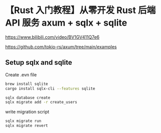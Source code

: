 # 【Rust 入门教程】从零开发 Rust 后端 API 服务 axum + sqlx + sqlite

https://www.bilibili.com/video/BV1GV411Q7e6

https://github.com/tokio-rs/axum/tree/main/examples

## Setup sqlx and sqlite

Create .evn file

```sh
brew install sqlite
cargo install sqlx-cli --features sqlite

sqlx database create
sqlx migrate add -r create_users
```

write migration script

```sh
sqlx migrate run
sqlx migrate revert
```
